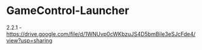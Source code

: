 # GameControl-Launcher
2.2.1 - https://drive.google.com/file/d/1WNUvp0cWKbzuJS4D5bmBile3eSJcFde4/view?usp=sharing
